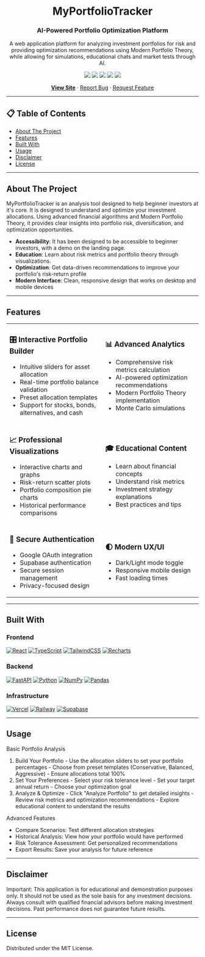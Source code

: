 <h1 align="center">MyPortfolioTracker</h1>

<h3 align="center">AI-Powered Portfolio Optimization Platform</h3>

<p align="center">
  A web application platform for analyzing investment portfolios for risk and providing optimization recommendations using Modern Portfolio Theory, while allowing for simulations, educational chats and market tests through AI.
</p>

<p align="center">
  <img src="https://img.shields.io/badge/react-%2320232a.svg?style=for-the-badge&logo=react&logoColor=%2361DAFB" />
  <img src="https://img.shields.io/badge/typescript-%23007ACC.svg?style=for-the-badge&logo=typescript&logoColor=white" />
  <img src="https://img.shields.io/badge/tailwindcss-%2338B2AC.svg?style=for-the-badge&logo=tailwind-css&logoColor=white" />
  <img src="https://img.shields.io/badge/FastAPI-005571?style=for-the-badge&logo=fastapi" />
  <img src="https://img.shields.io/badge/python-3670A0?style=for-the-badge&logo=python&logoColor=ffdd54" />
</p>

<p align="center">
  <a href="https://myportfoliotracker.xyz"><strong>View Site</strong></a> ·
  <a href="https://github.com/Ne14k/myportfoliotracker/issues">Report Bug</a> ·
  <a href="https://github.com/Ne14k/myportfoliotracker/issues">Request Feature</a>
</p>
  
  ---

  ## 📋 Table of Contents

  - [About The Project](#about-the-project)
  - [Features](#features)
  - [Built With](#built-with)
  - [Usage](#usage)
  - [Disclaimer](#disclaimer)
  - [License](#license)

  ---

  ## About The Project

  MyPortfolioTracker is an analysis tool designed to help beginner investors at it's core. It is designed to understand and optimize your investment allocations. Using advanced financial algorithms and Modern Portfolio Theory, it provides clear insights into portfolio risk, diversification, and optimization opportunities.

  - **Accessibility**: It has been designed to be accessible to beginner investors, with a demo on the landing page.
  - **Education**: Learn about risk metrics and portfolio theory through visualizations.
  - **Optimization**: Get data-driven recommendations to improve your portfolio's risk-return profile
  - **Modern Interface**: Clean, responsive design that works on desktop and mobile devices

  ---

  ## Features

  <table>
  <tr>
  <td>

  ### 🎛️ Interactive Portfolio Builder
  - Intuitive sliders for asset allocation
  - Real-time portfolio balance validation
  - Preset allocation templates
  - Support for stocks, bonds, alternatives, and cash

  </td>
  <td>

  ### 📊 Advanced Analytics
  - Comprehensive risk metrics calculation
  - AI-powered optimization recommendations
  - Modern Portfolio Theory implementation
  - Monte Carlo simulations

  </td>
  </tr>
  <tr>
  <td>

  ### 📈 Professional Visualizations
  - Interactive charts and graphs
  - Risk-return scatter plots
  - Portfolio composition pie charts
  - Historical performance comparisons

  </td>
  <td>

  ### 🎓 Educational Content
  - Learn about financial concepts
  - Understand risk metrics
  - Investment strategy explanations
  - Best practices and tips

  </td>
  </tr>
  <tr>
  <td>

  ### 🔐 Secure Authentication
  - Google OAuth integration
  - Supabase authentication
  - Secure session management
  - Privacy-focused design

  </td>
  <td>

  ### 🌓 Modern UX/UI
  - Dark/Light mode toggle
  - Responsive mobile design
  - Fast loading times

  </td>
  </tr>
  </table>

  ---

  ## Built With

### Frontend
[![React][React-img]][React-url]
[![TypeScript][TypeScript-img]][TypeScript-url]
[![TailwindCSS][Tailwind-img]][Tailwind-url]
[![Recharts][Recharts-img]][Recharts-url]

### Backend
[![FastAPI][FastAPI-img]][FastAPI-url]
[![Python][Python-img]][Python-url]
[![NumPy][NumPy-img]][NumPy-url]
[![Pandas][Pandas-img]][Pandas-url]

### Infrastructure
[![Vercel][Vercel-img]][Vercel-url]
[![Railway][Railway-img]][Railway-url]
[![Supabase][Supabase-img]][Supabase-url]

<!-- Badge Image Definitions -->
[React-img]: https://img.shields.io/badge/React-20232A?style=for-the-badge&logo=react&logoColor=61DAFB
[TypeScript-img]: https://img.shields.io/badge/TypeScript-007ACC?style=for-the-badge&logo=typescript&logoColor=white
[Tailwind-img]: https://img.shields.io/badge/Tailwind_CSS-38B2AC?style=for-the-badge&logo=tailwind-css&logoColor=white
[Recharts-img]: https://img.shields.io/badge/Recharts-ff4c4c?style=for-the-badge

[FastAPI-img]: https://img.shields.io/badge/FastAPI-005571?style=for-the-badge&logo=fastapi
[Python-img]: https://img.shields.io/badge/Python-3776AB?style=for-the-badge&logo=python&logoColor=white
[NumPy-img]: https://img.shields.io/badge/NumPy-013243?style=for-the-badge&logo=numpy
[Pandas-img]: https://img.shields.io/badge/Pandas-150458?style=for-the-badge&logo=pandas

[Vercel-img]: https://img.shields.io/badge/Vercel-000000?style=for-the-badge&logo=vercel&logoColor=white
[Railway-img]: https://img.shields.io/badge/Railway-000000?style=for-the-badge&logo=railway&logoColor=white
[Supabase-img]: https://img.shields.io/badge/Supabase-3ECF8E?style=for-the-badge&logo=supabase&logoColor=white

<!-- Badge Link Definitions -->
[React-url]: https://reactjs.org/
[TypeScript-url]: https://www.typescriptlang.org/
[Tailwind-url]: https://tailwindcss.com/
[Recharts-url]: https://recharts.org/

[FastAPI-url]: https://fastapi.tiangolo.com/
[Python-url]: https://www.python.org/
[NumPy-url]: https://numpy.org/
[Pandas-url]: https://pandas.pydata.org/

[Vercel-url]: https://vercel.com/
[Railway-url]: https://railway.app/
[Supabase-url]: https://supabase.com/

  ---
  
  ## Usage

  Basic Portfolio Analysis

  1. Build Your Portfolio
    - Use the allocation sliders to set your portfolio percentages
    - Choose from preset templates (Conservative, Balanced, Aggressive)
    - Ensure allocations total 100%
  2. Set Your Preferences
    - Select your risk tolerance level
    - Set your target annual return
    - Choose your optimization goal
  3. Analyze & Optimize
    - Click "Analyze Portfolio" to get detailed insights
    - Review risk metrics and optimization recommendations
    - Explore educational content to understand the results

  Advanced Features

  - Compare Scenarios: Test different allocation strategies
  - Historical Analysis: View how your portfolio would have performed
  - Risk Tolerance Assessment: Get personalized recommendations
  - Export Results: Save your analysis for future reference

  ---
  
  ## Disclaimer

  Important: This application is for educational and demonstration purposes only. It should not be used as the sole basis for any investment decisions. Always consult with qualified financial
  advisors before making investment decisions. Past performance does not guarantee future results.

  ---
  
  ## License

  Distributed under the MIT License.
